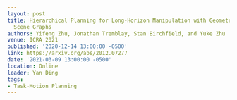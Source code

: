 ```yaml
---
layout: post
title: Hierarchical Planning for Long-Horizon Manipulation with Geometric and Symbolic
  Scene Graphs
authors: Yifeng Zhu, Jonathan Tremblay, Stan Birchfield, and Yuke Zhu
venue: ICRA 2021
published: '2020-12-14 13:00:00 -0500'
link: https://arxiv.org/abs/2012.07277
date: '2021-03-09 13:00:00 -0500'
location: Online
leader: Yan Ding
tags:
- Task-Motion Planning
---
```

